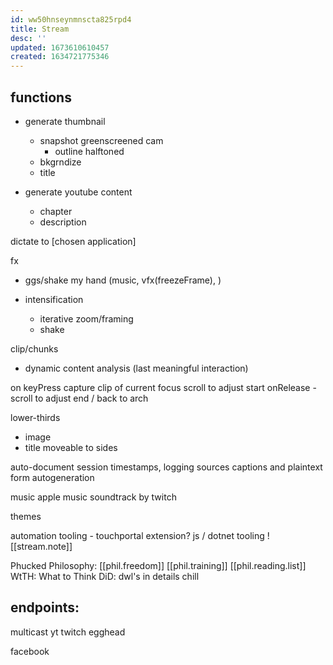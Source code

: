 ```yaml
---
id: ww50hnseynmnscta825rpd4
title: Stream
desc: ''
updated: 1673610610457
created: 1634721775346
---
```


## functions
- generate thumbnail
  - snapshot greenscreened cam
    - outline halftoned
  - bkgrndize
  - title

- generate youtube content
  - chapter
  - description

dictate to [chosen application]

fx
- ggs/shake my hand
  (music, vfx(freezeFrame), )

- intensification
  - iterative zoom/framing
  - shake

clip/chunks
  - dynamic content analysis (last meaningful interaction)

  on keyPress
    capture clip of current focus
      scroll to adjust start
      onRelease - scroll to adjust end / back to arch

lower-thirds
  - image
  - title
  moveable to sides

auto-document
  session timestamps, logging sources
  captions and plaintext form autogeneration

music
  apple music
  soundtrack by twitch

themes

automation tooling - touchportal extension?
  js / dotnet tooling
  ![[stream.note]]

Phucked Philosophy:
  [[phil.freedom]]
  [[phil.training]]
  [[phil.reading.list]]
WtTH: What to Think
DiD: dwl's in details
chill

## endpoints:
  multicast
yt
twitch
egghead

facebook
